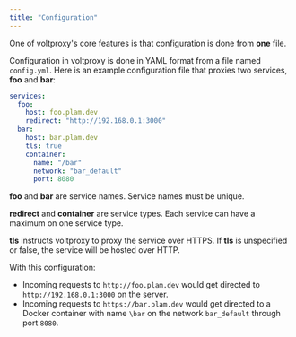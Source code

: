 ```yaml
---
title: "Configuration"
---
```


One of voltproxy's core features is that configuration is done from **one** file.

Configuration in voltproxy is done in YAML format from a file named `config.yml`.
Here is an example configuration file that proxies two services, **foo** and **bar**:

```yaml
services:
  foo:
    host: foo.plam.dev
    redirect: "http://192.168.0.1:3000"
  bar:
    host: bar.plam.dev
    tls: true
    container:
      name: "/bar"
      network: "bar_default"
      port: 8080
```

**foo** and **bar** are service names.
Service names must be unique.

**redirect** and **container** are service types.
Each service can have a maximum on one service type.

**tls** instructs voltproxy to proxy the service over HTTPS.
If **tls** is unspecified or false, the service will be hosted over HTTP.

With this configuration:

- Incoming requests to `http://foo.plam.dev` would get directed to `http://192.168.0.1:3000` on the server.
- Incoming requests to `https://bar.plam.dev` would get directed to a Docker container with name `\bar` on the network `bar_default` through port `8080`.
